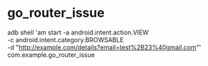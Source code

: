 # go_router_issue

adb shell 'am start -a android.intent.action.VIEW \
    -c android.intent.category.BROWSABLE \
    -d "http://example.com/details?email=test%2B23%40gmail.com"' \
    com.example.go_router_issue